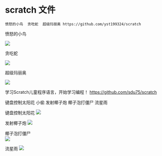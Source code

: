 # scratch 文件
    愤怒的小鸟  贪吃蛇	超级玛丽奥 https://github.com/yst199324/scratch
    
愤怒的小鸟

![](https://github.com/Ewenwan/living/blob/master/work/img/bird.PNG)

贪吃蛇

![](https://github.com/Ewenwan/living/blob/master/work/img/snake.PNG)

超级玛丽奥

![](https://github.com/Ewenwan/living/blob/master/work/img/marry.PNG)


学习Scratch儿童程序语言，开始学习编程！ https://github.com/sdu75/scratch

键盘控制太阳花  小偷    发射椰子炮  椰子泡打僵尸   流星雨 

键盘控制太阳花
![](https://github.com/Ewenwan/living/blob/master/work/img/sun_flower.PNG)

发射椰子炮 
![](https://github.com/Ewenwan/living/blob/master/work/img/pao.PNG)

椰子泡打僵尸   
![](https://github.com/Ewenwan/living/blob/master/work/img/dajiangshi.PNG)

流星雨 
![](https://github.com/Ewenwan/living/blob/master/work/img/fire.PNG)

